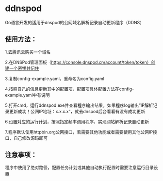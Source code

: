 # ddnspod
Go语言开发的适用于dnspod的公网域名解析记录自动更新程序（DDNS）

## 使用方法：
1.去腾讯云购买一个域名

2.在DNSPod管理面板（https://console.dnspod.cn/account/token/token）创建一个密钥并记住

3.复制config-example.yaml，重命名为config.yaml

4.按照自己的信息更新其中的配置项，配置项具体配置方法在config-example.yaml中有说明

5.打开cmd，运行ddnspod.exe并查看程序输出结果，如果程序log输出”IP解析记录更新成功！公网IP地址：x.x.x.x“，就去dnspod后台看看有没有成功更新

6.设置对应的运行计划，按照指定频率调用程序，实现网站解析记录自动更新

7.程序默认使用httpbin.org公网接口，若需要其他功能或者需要使用其他公网IP接口，自己修改源码即可

## 注意事项：

程序中使用了绝对路径，配置任务计划或其他自动执行配置时需要注意运行目录设置
